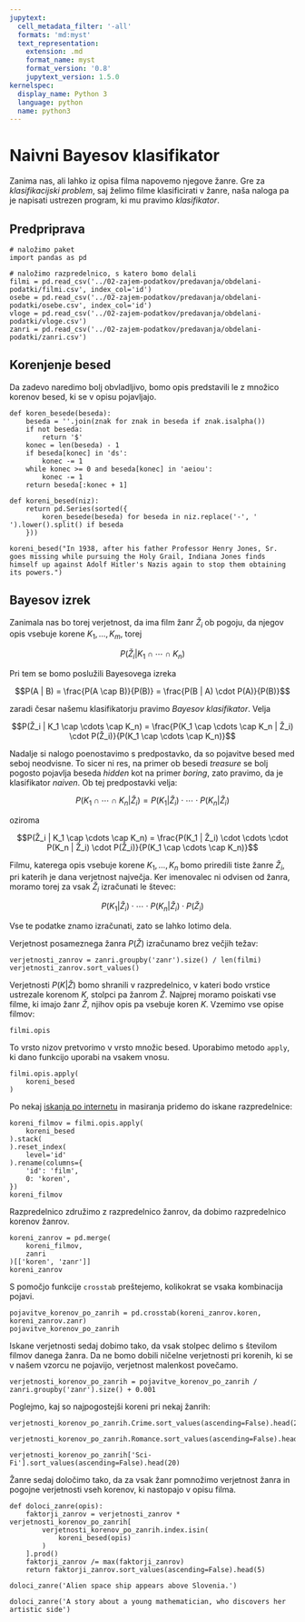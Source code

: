 ```yaml
---
jupytext:
  cell_metadata_filter: '-all'
  formats: 'md:myst'
  text_representation:
    extension: .md
    format_name: myst
    format_version: '0.8'
    jupytext_version: 1.5.0
kernelspec:
  display_name: Python 3
  language: python
  name: python3
---
```


# Naivni Bayesov klasifikator

Zanima nas, ali lahko iz opisa filma napovemo njegove žanre. Gre za _klasifikacijski problem_, saj želimo filme klasificirati v žanre, naša naloga pa je napisati ustrezen program, ki mu pravimo _klasifikator_.

## Predpriprava

```{code-cell}
# naložimo paket
import pandas as pd

# naložimo razpredelnico, s katero bomo delali
filmi = pd.read_csv('../02-zajem-podatkov/predavanja/obdelani-podatki/filmi.csv', index_col='id')
osebe = pd.read_csv('../02-zajem-podatkov/predavanja/obdelani-podatki/osebe.csv', index_col='id')
vloge = pd.read_csv('../02-zajem-podatkov/predavanja/obdelani-podatki/vloge.csv')
zanri = pd.read_csv('../02-zajem-podatkov/predavanja/obdelani-podatki/zanri.csv')
```

## Korenjenje besed

Da zadevo naredimo bolj obvladljivo, bomo opis predstavili le z množico korenov besed, ki se v opisu pojavljajo.

```{code-cell}
def koren_besede(beseda):
    beseda = ''.join(znak for znak in beseda if znak.isalpha())
    if not beseda:
        return '$'
    konec = len(beseda) - 1
    if beseda[konec] in 'ds':
        konec -= 1
    while konec >= 0 and beseda[konec] in 'aeiou':
        konec -= 1
    return beseda[:konec + 1]

def koreni_besed(niz):
    return pd.Series(sorted({
        koren_besede(beseda) for beseda in niz.replace('-', ' ').lower().split() if beseda
    }))
```

```{code-cell}
koreni_besed("In 1938, after his father Professor Henry Jones, Sr. goes missing while pursuing the Holy Grail, Indiana Jones finds himself up against Adolf Hitler's Nazis again to stop them obtaining its powers.")
```

## Bayesov izrek

Zanimala nas bo torej verjetnost, da ima film žanr $Ž_i$ ob pogoju, da njegov opis vsebuje korene $K_1, \ldots, K_m$, torej

$$P(Ž_i | K_1 \cap \cdots \cap K_n)$$

Pri tem se bomo poslužili Bayesovega izreka

$$P(A | B) = \frac{P(A \cap B)}{P(B)} = \frac{P(B | A) \cdot P(A)}{P(B)}$$

zaradi česar našemu klasifikatorju pravimo _Bayesov klasifikator_. Velja

$$P(Ž_i | K_1 \cap \cdots \cap K_n) = \frac{P(K_1 \cap \cdots \cap K_n | Ž_i) \cdot P(Ž_i)}{P(K_1 \cap \cdots \cap K_n)}$$

Nadalje si nalogo poenostavimo s predpostavko, da so pojavitve besed med seboj neodvisne. To sicer ni res, na primer ob besedi _treasure_ se bolj pogosto pojavlja beseda _hidden_ kot na primer _boring_, zato pravimo, da je klasifikator _naiven_. Ob tej predpostavki velja:

$$P(K_1 \cap \cdots \cap K_n | Ž_i) = P(K_1 | Ž_i) \cdot \cdots \cdot P(K_n | Ž_i)$$

oziroma

$$P(Ž_i | K_1 \cap \cdots \cap K_n) = \frac{P(K_1 | Ž_i) \cdot \cdots \cdot P(K_n | Ž_i) \cdot P(Ž_i)}{P(K_1 \cap \cdots \cap K_n)}$$

Filmu, katerega opis vsebuje korene $K_1, \dots, K_n$ bomo priredili tiste žanre $Ž_i$, pri katerih je dana verjetnost največja. Ker imenovalec ni odvisen od žanra, moramo torej za vsak $Ž_i$ izračunati le števec:

$$P(K_1 | Ž_i) \cdot \cdots \cdot P(K_n | Ž_i) \cdot P(Ž_i)$$

Vse te podatke znamo izračunati, zato se lahko lotimo dela.

Verjetnost posameznega žanra $P(Ž)$ izračunamo brez večjih težav:

```{code-cell}
verjetnosti_zanrov = zanri.groupby('zanr').size() / len(filmi)
verjetnosti_zanrov.sort_values()
```

Verjetnosti $P(K|Ž)$ bomo shranili v razpredelnico, v kateri bodo vrstice ustrezale korenom $K$, stolpci pa žanrom $Ž$. Najprej moramo poiskati vse filme, ki imajo žanr $Ž$, njihov opis pa vsebuje koren $K$. Vzemimo vse opise filmov:

```{code-cell}
filmi.opis
```

To vrsto nizov pretvorimo v vrsto množic besed. Uporabimo metodo `apply`, ki dano funkcijo uporabi na vsakem vnosu.

```{code-cell}
filmi.opis.apply(
    koreni_besed
)
```

Po nekaj [iskanja po internetu](https://stackoverflow.com/questions/30885005/pandas-series-of-lists-to-one-series) in masiranja pridemo do iskane razpredelnice:

```{code-cell}
koreni_filmov = filmi.opis.apply(
    koreni_besed
).stack(
).reset_index(
    level='id'
).rename(columns={
    'id': 'film',
    0: 'koren',
})
koreni_filmov
```

Razpredelnico združimo z razpredelnico žanrov, da dobimo razpredelnico korenov žanrov.

```{code-cell}
koreni_zanrov = pd.merge(
    koreni_filmov,
    zanri
)[['koren', 'zanr']]
koreni_zanrov
```

S pomočjo funkcije `crosstab` preštejemo, kolikokrat se vsaka kombinacija pojavi.

```{code-cell}
pojavitve_korenov_po_zanrih = pd.crosstab(koreni_zanrov.koren, koreni_zanrov.zanr)
pojavitve_korenov_po_zanrih
```

Iskane verjetnosti sedaj dobimo tako, da vsak stolpec delimo s številom filmov danega žanra. Da ne bomo dobili ničelne verjetnosti pri korenih, ki se v našem vzorcu ne pojavijo, verjetnost malenkost povečamo.

```{code-cell}
verjetnosti_korenov_po_zanrih = pojavitve_korenov_po_zanrih / zanri.groupby('zanr').size() + 0.001
```

Poglejmo, kaj so najpogostejši koreni pri nekaj žanrih:

```{code-cell}
verjetnosti_korenov_po_zanrih.Crime.sort_values(ascending=False).head(20)
```

```{code-cell}
verjetnosti_korenov_po_zanrih.Romance.sort_values(ascending=False).head(20)
```

```{code-cell}
verjetnosti_korenov_po_zanrih['Sci-Fi'].sort_values(ascending=False).head(20)
```

Žanre sedaj določimo tako, da za vsak žanr pomnožimo verjetnost žanra in pogojne verjetnosti vseh korenov, ki nastopajo v opisu filma.

```{code-cell}
def doloci_zanre(opis):
    faktorji_zanrov = verjetnosti_zanrov * verjetnosti_korenov_po_zanrih[
        verjetnosti_korenov_po_zanrih.index.isin(
            koreni_besed(opis)
        )
    ].prod()
    faktorji_zanrov /= max(faktorji_zanrov)
    return faktorji_zanrov.sort_values(ascending=False).head(5)
```

```{code-cell}
doloci_zanre('Alien space ship appears above Slovenia.')
```

```{code-cell}
doloci_zanre('A story about a young mathematician, who discovers her artistic side')
```
